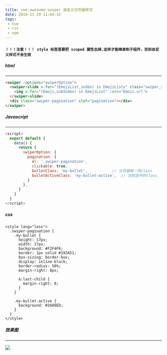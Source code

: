 ```yaml
---
title: vue-awesome-swiper 自定义分页器样式
date: 2019-11-29 11:04:32
tags:
 - Vue
 - css
 - npm
---
```


#### `！！！注意！！！ style 标签里要把 scoped 属性去掉,这样才能继承到子组件，否则自定义样式不会生效`

##### html
---
```html
<swiper :options="swiperOption">
  <swiper-slide v-for="(EmojiList,index) in EmojiLists" class="swiper_slide">
    <img v-for="(Emoji,subIndex) in EmojiList" :src="Emoji.url">
  </swiper-slide>
  <div class="swiper-pagination" slot="pagination"></div>
</swiper>
```
##### Javascript
---
```javascript
<script>
  export default {
    data() {
      return {
        swiperOption: {
          pagination: {
            el: '.swiper-pagination',
            clickable: true,
            bulletClass: 'my-bullet', 			// 分页器每一项class
            bulletActiveClass: 'my-bullet-active',	// 当前选中的class 
          }
        },
      }
    }
  }
</script>
```

##### css
```less
<style lang="less">
  .swiper-pagination {
    .my-bullet {
      height: 17px;
      width: 17px;
      background: #F2F4F6;
      border: 1px solid #192A51;
      box-sizing: border-box;
      display: inline-block;
      border-radius: 50%;
      margin-right: 8px;
      
      &:last-child {
        margin-right: 0;
      }
    }

    .my-bullet-active {
      background: #26A9ED;
    }
  }
</style>
```

##### 效果图
---
![](http://cdn.chrischen.top//Markdown/表情包分页器样式.png)



